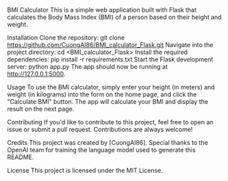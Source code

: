 BMI Calculator
This is a simple web application built with Flask that calculates the Body Mass Index (BMI) of a person based on their height and weight.

Installation
Clone the repository: git clone https://github.com/CuongAI86/BMI_calculator_Flask.git
Navigate into the project directory: cd <BMI_calculator_Flask>
Install the required dependencies: pip install -r requirements.txt
Start the Flask development server: python app.py
The app should now be running at http://127.0.0.1:5000.

Usage
To use the BMI calculator, simply enter your height (in meters) and weight (in kilograms) into the form on the home page, and click the "Calculate BMI" button. The app will calculate your BMI and display the result on the next page.

Contributing
If you'd like to contribute to this project, feel free to open an issue or submit a pull request. Contributions are always welcome!

Credits
This project was created by [CuongAI86]. Special thanks to the OpenAI team for training the language model used to generate this README.

License
This project is licensed under the MIT License.
